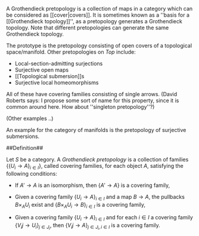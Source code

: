 A Grothendieck pretopology is a collection of maps in a category which can be considered as [[cover|covers]]. It is sometimes known as a ''basis for a [[Grothendieck topology]]'', as a pretopology generates a Grothendieck topology. Note that different pretopologies can generate the same Grothendieck topology.

The prototype is the pretopology consisting of open covers of a topological space/manifold. Other pretopologies on $Top$ include:

* Local-section-admitting surjections
* Surjective open maps
* [[Topological submersion]]s
* Surjective local homeomorphisms

All of these have covering families consisting of single arrows.
(David Roberts says: I propose some sort of name for this property, since it is common around here. How about ''singleton pretopology''?)

(Other examples ..)


An example for the category of manifolds is the pretopology of surjective submersions.



##Definition##

Let $S$ be a category. A _Grothendieck pretopology_ is a collection of families $\{\{U_i \to A\}_{i\in I}\}$, called covering families, for each object $A$, satisfying the following conditions:

* If $A' \to A$ is an isomorphism, then $\{A' \to A\}$ is a covering family,

* Given a covering family $\{U_i \to A\}_{i\in I}$ and a map $B \to A$, the pullbacks $B \times_A U_i$ exist and $\{B \times_A U_i \to B\}_{i\in I}$ is a covering family,

* Given a covering family $\{U_i \to A\}_{i\in I}$ and for each $i \in I$ a covering family $\{V_ij \to U_i\}_{j\in J_i}$, then $\{V_ij \to A\}_{j\in J_i,i\in I}$ is a covering family.



